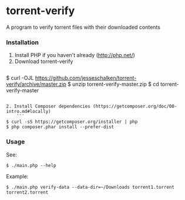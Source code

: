 # torrent-verify

A program to verify torrent files with their downloaded contents

### Installation

1. Install PHP if you haven't already (http://php.net/)
1. Download torrent-verify
   ```
$ curl -OJL https://github.com/jesseschalken/torrent-verify/archive/master.zip
$ unzip torrent-verify-master.zip
$ cd torrent-verify-master
```

2. Install Composer dependencies (https://getcomposer.org/doc/00-intro.md#locally)
    ```
$ curl -sS https://getcomposer.org/installer | php
$ php composer.phar install --prefer-dist
```

### Usage

See:

```
$ ./main.php --help
```

Example:
```
$ ./main.php verify-data --data-dir=~/Downloads torrent1.torrent torrent2.torrent
```

